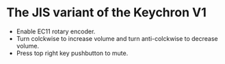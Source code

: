 # The JIS variant of the Keychron V1

- Enable EC11 rotary encoder.
- Turn colckwise to increase volume and turn anti-colckwise to decrease volume.
- Press top right key pushbutton to mute.
